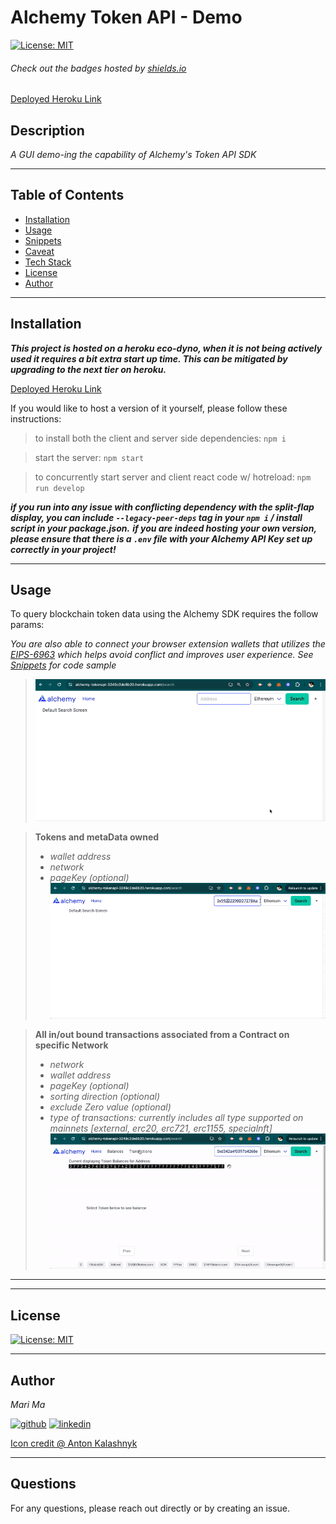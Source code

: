 # Alchemy Token API - Demo
[![License: MIT](https://img.shields.io/badge/License-MIT-yellow.svg)](https://opensource.org/licenses/MIT)
  
  ###### Check out the badges hosted by [shields.io](https://shields.io/)

 [Deployed Heroku Link](https://alchemy-tokenapi-3249c3de8b20.herokuapp.com/)
  
  ## Description
  *A GUI demo-ing the capability of Alchemy's Token API SDK*

  ***

  ## Table of Contents
  - [Installation](#installation)
  - [Usage](#usage)
  - [Snippets](#snippets)
  - [Caveat](#caveat)
  - [Tech Stack](#technologies)
  - [License](#license)
  - [Author](#author)

  ***

  ## Installation

  ***This project is hosted on a heroku eco-dyno, when it is not being actively used it requires a bit extra start up time. This can be mitigated by upgrading to the next tier on heroku.***
  
  [Deployed Heroku Link](https://alchemy-tokenapi-3249c3de8b20.herokuapp.com/)
  
  If you would like to host a version of it yourself, please follow these instructions:

  > to install both the client and server side dependencies: `npm i`

  > start the server: `npm start`

  > to concurrently start server and client react code w/ hotreload: `npm run develop`


  ***if you run into any issue with conflicting dependency with the split-flap display, you can include `--legacy-peer-deps` tag in your `npm i` / install script in your package.json.***
  ***if you are indeed hosting your own version, please ensure that there is a `.env` file with your Alchemy API Key set up correctly in your project!***


  ***
  ## Usage

  To query blockchain token data using the Alchemy SDK requires the follow params:
 
  *You are also able to connect your browser extension wallets that utilizes the [EIPS-6963](https://eips.ethereum.org/EIPS/eip-6963) which helps avoid conflict and improves user experience. See [Snippets](#snippets) for code sample*
  > ![gif0](/client/src/assets/connect.gif)

  > **Tokens and metaData owned**
  > - *wallet address*
  > - *network*
  > - *pageKey (optional)*
  > ![gif1](/client/src/assets/balance.gif)

  > **All in/out bound transactions associated from a Contract on specific Network**
  > - *network*
  > - *wallet address*
  > - *pageKey (optional)*
  > - *sorting direction (optional)*
  > - *exclude Zero value (optional)*
  > - *type of transactions: currently includes all type supported on mainnets [external, erc20, erc721, erc1155, specialnft]*
  > ![gif2](/client/src/assets/txfilter.gif)


  


  ***

  ***
  ## License

  
[![License: MIT](https://img.shields.io/badge/License-MIT-yellow.svg)](https://opensource.org/licenses/MIT)

  ***
  ## Author
  *Mari Ma*

  [<img src="https://res.cloudinary.com/dbjhly3lm/image/upload//h_50/v1682488301/personal%20assets/logo_github_icon_143196_phgakv.png" alt='github' >](https://github.com/DraconMarius)
  [<img src="https://res.cloudinary.com/dbjhly3lm/image/upload/h_50/v1682488301/personal%20assets/logo_linkedin_icon_143191_nv9tim.png" alt='linkedin'>](https://www.linkedin.com/in/mari-ma-70771585/)

[Icon credit @ Anton Kalashnyk](https://icon-icons.com/users/14quJ7FM9cYdQZHidnZoM/icon-sets/)

  ***
  ## Questions
  For any questions, please reach out directly or by creating an issue.


  